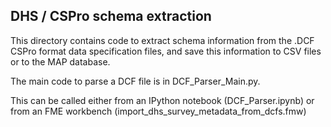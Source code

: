 DHS / CSPro schema extraction
-----------------------------

This directory contains code to extract schema information from the .DCF CSPro format data specification files, and save this information to CSV files or to the MAP database.

The main code to parse a DCF file is in DCF_Parser_Main.py.

This can be called either from an IPython notebook (DCF_Parser.ipynb) or from an FME workbench (import_dhs_survey_metadata_from_dcfs.fmw)

